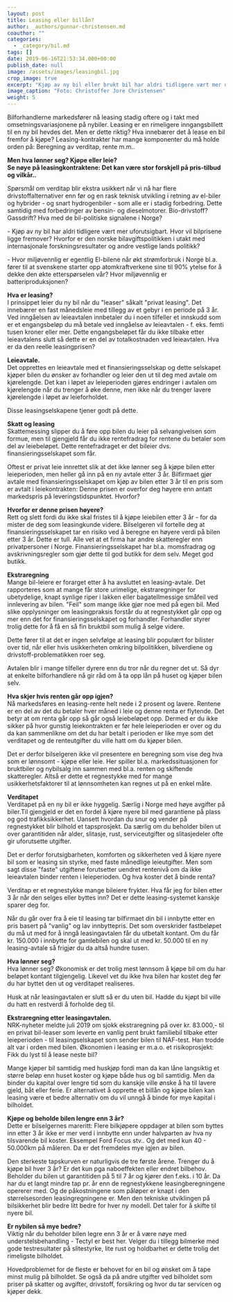 ```yaml
---
layout: post
title: Leasing eller billån?
author: _authors/gunnar-christensen.md
coauthor: ""
categories:
  - _category/bil.md
tags: []
date: 2019-06-16T21:53:34.000+00:00
publish_date: null
image: /assets/images/leasingbil.jpg
crop_image: true
excerpt: "Kjøp av ny bil eller brukt bil har aldri tidligere vært mer uforutsigbart. "
image_caption: "Foto: Christoffer Jore Christensen"
weight: 5
---
```

Bilforhandlerne markedsfører nå leasing stadig oftere og i takt med omsetningsvariasjonene på nybiler. Leasing er en rimeligere inngangsbillett til en ny bil hevdes det. Men er dette riktig? Hva innebærer det å lease en bil fremfor å kjøpe? Leasing-kontrakter har mange komponenter du må holde orden på: Beregning av verditap, rente m.m..

**Men hva lønner seg? Kjøpe eller leie?  
Se nøye på leasingkontraktene: Det kan være stor forskjell på pris-tilbud og vilkår..**

Spørsmål om verditap blir ekstra usikkert når vi nå har flere drivstoffalternativer enn før og en rask teknisk utvikling i retning av el-biler og hybrider - og snart hydrogenbiler - som alle er i stadig forbedring. Dette samtidig med forbedringer av bensin- og dieselmotorer. Bio-drivstoff? Gassdrift? Hva med de bil-politiske signalene i Norge?

\- Kjøp av ny bil har aldri tidligere vært mer uforutsigbart. Hvor vil bilprisene ligge fremover? Hvorfor er den norske bilavgiftspolitikken i utakt med internasjonale forskningsresultater og andre vestlige lands politikk?

\- Hvor miljøvennlig er egentlig El-bilene når økt strømforbruk i Norge bl.a. fører til at svenskene starter opp atomkraftverkene sine til 90% ytelse for å dekke den økte etterspørselen vår? Hvor miljøvennlig er batteriproduksjonen?

**Hva er leasing?**  
I prinsippet leier du ny bil når du "leaser" såkalt "privat leasing". Det innebærer en fast månedsleie med tillegg av et gebyr i en periode på 3 år. Ved inngåelsen av leieavtalen innbetaler du i noen tilfeller et innskudd som er et engangsbeløp du må betale ved inngåelse av leieavtalen - f. eks. femti tusen kroner eller mer. Dette engangsbeløpet får du ikke tilbake etter leieavtalens slutt så dette er en del av totalkostnaden ved leieavtalen. Hva er da den reelle leasingprisen?

**Leieavtale.**  
Det opprettes en leieavtale med et finansieringsselskap og dette selskapet kjøper bilen du ønsker av forhandler og leier den ut til deg med avtale om kjørelengde. Det kan i løpet av leieperioden gjøres endringer i avtalen om kjørelengde når du trenger å øke denne, men ikke når du trenger lavere kjørelengde i løpet av leieforholdet.

Disse leasingselskapene tjener godt på dette.

**Skatt og leasing**  
Skattemessing slipper du å føre opp bilen du leier på selvangivelsen som formue, men til gjengjeld får du ikke rentefradrag for rentene du betaler som del av leiebeløpet. Dette rentefradraget er det bileier dvs. finansieringsselskapet som får.

Oftest er privat leie innrettet slik at det ikke lønner seg å kjøpe bilen etter leieperioden, men heller gå inn på en ny avtale etter 3 år. Bilfirmaet gjør avtale med finansieringsselskapet om kjøp av bilen etter 3 år til en pris som er avtalt i leiekontrakten: Denne prisen er overfor deg høyere enn antatt markedspris på leveringstidspunktet. Hvorfor?

**Hvorfor er denne prisen høyere?**  
Rett og slett fordi du ikke skal fristes til å kjøpe leiebilen etter 3 år - for da mister de deg som leasingkunde videre. Bilselgeren vil fortelle deg at finansieringsselskapet tar en risiko ved å beregne en høyere verdi på bilen etter 3 år. Dette er tull. Alle vet at et firma har andre skatteregler enn privatpersoner i Norge. Finansieringsselskapet har bl.a. momsfradrag og avskrivningsregler som gjør dette til god butikk for dem selv. Meget god butikk.

**Ekstraregning**  
Mange bil-leiere er forarget etter å ha avsluttet en leasing-avtale. Det rapporteres som at mange får store urimelige, ekstraregninger for ubetydelige, knapt synlige riper i lakken eller bagatellmessige småfeil ved innlevering av bilen. "Feil" som mange ikke gjør noe med på egen bil. Med slike opplysninger om leasingpraksis forstår du at regnestykket går opp og mer enn det for finansieringsselskapet og forhandler. Forhandler styrer trolig dette for å få en så fin bruktbil som mulig å selge videre.

Dette fører til at det er ingen selvfølge at leasing blir populært for bilister over tid, når eller hvis usikkerheten omkring bilpolitikken, bilverdiene og drivstoff-problematikken roer seg.

Avtalen blir i mange tilfeller dyrere enn du tror når du regner det ut. Så dyr at enkelte bilforhandlere nå gir råd om å ta opp lån på huset og kjøper bilen selv.

**Hva skjer hvis renten går opp igjen?**  
Nå markedsføres en leasing-rente helt nede i 2 prosent og lavere. Rentene er en del av det du betaler hver måned i leie og denne renta er flytende. Det betyr at om renta går opp så går også leiebeløpet opp. Dermed er du ikke sikker på hvor gunstig leiekontrakten er før hele leieperioden er over og du da kan sammenlikne om det du har betalt i perioden er like mye som det verditapet og de renteutgifter du ville hatt om du kjøper bilen. 

Det er derfor bilselgeren ikke vil presentere en beregning som vise deg hva som er lønnsomt - kjøpe eller leie. Her spiller bl.a. markedssituasjonen for bruktbiler og nybilsalg inn sammen med bl.a. renten og skiftende skatteregler. Altså er dette et regnestykke med for mange usikkerhetsfaktorer til at lønnsomheten kan regnes ut på en enkel måte.

**Verditapet**  
Verditapet på en ny bil er ikke hyggelig. Særlig i Norge med høye avgifter på biler.Til gjengjeld er det en fordel å kjøre nyere bil med garantiene på plass og god trafikksikkerhet. Uansett hvordan du snur og vender på regnestykket blir bilhold et tapsprosjekt. Da særlig om du beholder bilen ut over garantitiden når alder, slitasje, rust, serviceutgifter og slitasjedeler ofte gir uforutsette utgifter.

Det er derfor forutsigbarheten, komforten og sikkerheten ved å kjøre nyere bil som er leasing sin styrke, med faste månedlige leieutgifter. Men som sagt disse "faste" utgiftene forutsetter uendret rentenivå om da ikke leieavtalen binder renten i leieperioden. Og hva koster det å binde renta?

Verditap er et regnestykke mange bileiere frykter. Hva får jeg for bilen etter 3 år når den selges eller byttes inn? Det er dette leasing-systemet kanskje sparer deg for.

Når du går over fra å eie til leasing tar bilfirmaet din bil i innbytte etter en pris basert på "vanlig" og lav innbyttepris. Det som overskrider fastbeløpet du må ut med for å inngå leasingavtalen får du utbetalt kontant. Om du får kr. 150.000 i innbytte for gamlebilen og skal ut med kr. 50.000 til en ny leasing-avtale så frigjør du da altså hundre tusen.

**Hva lønner seg?**  
Hva lønner seg? Økonomisk er det trolig mest lønnsom å kjøpe bil om du har beløpet kontant tilgjengelig. Likevel vet du ikke hva bilen har kostet deg før du har byttet den ut og verditapet realiseres.

Husk at når leasingavtalen er slutt så er du uten bil. Hadde du kjøpt bil ville du hatt en restverdi å forholde deg til.

**Ekstraregning etter leasingavtalen.**  
NRK-nyheter meldte juli 2019 om sjokk ekstraregning på over kr. 83.000,- til en privat bil-leaser som leverte en vanlig pent brukt familiebil tilbake etter leieperioden - til leasingselskapet som sender bilen til NAF-test. Han trodde alt var i orden med bilen. Økonomien i leasing er m.a.o. et risikoprosjekt: Fikk du lyst til å lease neste bil?

Mange kjøper bil samtidig med huskjøp fordi man da kan låne langsiktig et større beløp enn huset koster og kjøpe både hus og bil samtidig. Men da binder du kapital over lengre tid som du kanskje ville ønske å ha til lavere gjeld, båt eller ferie. Er alternativet å opprette et billån og kjøpe bilen kan leasing være et bedre alternativ om du vil unngå å binde for mye kapital i bilholdet.

**Kjøpe og beholde bilen lengre enn 3 år?**  
Dette er bilselgernes mareritt: Flere bilkjøpere oppdager at bilen som byttes inn etter 3 år ikke er mer verd i innbytte enn under halvparten av hva ny tilsvarende bil koster. Eksempel Ford Focus stv.. Og det med kun 40 - 50.000km på måleren. Da er det fremdeles mye igjen av bilen.

Den sterkeste tapskurven er naturligvis de tre første årene. Trenger du å kjøpe bil hver 3 år? Er det kun pga naboeffekten eller endret bilbehov. Beholder du bilen ut garantitiden på 5 til 7 år og kjører den f.eks. i 10 år. Da har du et langt mindre tap pr. år enn de regnestykkene leasingberegningene opererer med. Og de påkostningene som påløper er knapt i den størrelsesorden leasingregningene er. Men den tekniske utviklingen på bilsikkerhet blir bedre litt bedre for hver ny modell. Det taler for å skifte til nyere bil.

**Er nybilen så mye bedre?**  
Viktig når du beholder bilen legre enn 3 år er å være nøye med understelsbehandling - Tectyl er best her. Velger du i tillegg bilmerke med gode testresultater på slitestyrke, lite rust og holdbarhet er dette trolig det rimeligste bilholdet.

Hovedproblemet for de fleste er behovet for en bil og ønsket om å tape minst mulig på bilholdet. Se også da på andre utgifter ved bilholdet som priser på skatter og avgifter, drivstoff, forsikring og hvor du tar servicen og kjøper dekk.
